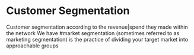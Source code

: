 # Customer Segmentation 
Customer segmentation according to the revenue|spend they made within the network
We have 
#market segmentation (sometimes referred to as marketing segmentation) is the practice of dividing your target market into approachable groups